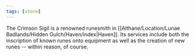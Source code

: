 ```yaml
---
tags: [store]
---
```


The Crimson Sigil is a renowned runesmith in [[Althane/Location/Lunae Badlands/Hidden Gulch/Haven/index|Haven]]. Its services include both the inscription of known runes onto equipment as well as the creation of new runes -- within reason, of course.
